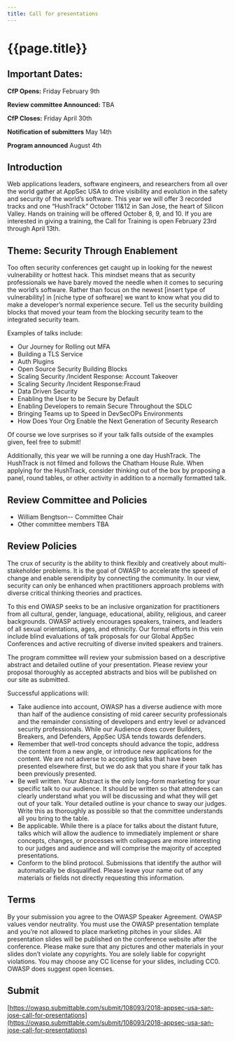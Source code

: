 ```yaml
---
title: Call for presentations
---
```

# {{page.title}}

## Important Dates:

**CfP Opens:** Friday February 9th

**Review committee Announced:** TBA

**CfP Closes:**  Friday April 30th

**Notification of submitters** May 14th

**Program announced**  August 4th

## Introduction

Web applications leaders, software engineers, and researchers from all over the world gather at AppSec USA to drive visibility and evolution in the safety and security of the world’s software. This year we will offer 3 recorded tracks and one “HushTrack” October 11&12 in San Jose, the heart of Silicon Valley.  Hands on training will be offered October 8, 9, and 10.  If you are interested in giving a training, the Call for Training is open February 23rd through April 13th.

## Theme:  Security Through Enablement

Too often security conferences get caught up in looking for the newest vulnerability or hottest hack.  This mindset means that as security professionals we have barely moved the needle when it comes to securing the world’s software. Rather than focus on the newest [insert type of vulnerability] in [niche type of software] we want to know what you did to make a developer’s normal experience secure. Tell us the security building blocks that moved your team from the blocking security team to the integrated security team.


Examples of talks include:

* Our Journey for Rolling out MFA
* Building a TLS Service
* Auth Plugins
* Open Source Security Building Blocks
* Scaling Security /Incident Response: Account Takeover
* Scaling Security /Incident Response:Fraud
* Data Driven Security
* Enabling the User to be Secure by Default
* Enabling Developers to remain Secure Throughout the SDLC
* Bringing Teams up to Speed in DevSecOPs Environments
* How Does Your Org Enable the Next Generation of Security Research

Of course we love surprises so if your talk falls outside of the examples given, feel free to submit!

Additionally, this year we will be running a one day HushTrack.  The HushTrack is not filmed and follows the Chatham House Rule.  When applying for the HushTrack, consider thinking out of the box by proposing a panel, round tables, or other activity in addition to a normally formatted talk.

## Review Committee and Policies

* William Bengtson-- Committee Chair
* Other committee members TBA

## Review Policies

The crux of security is the ability to think flexibly and creatively about multi-stakeholder problems. It is the goal of OWASP to accelerate the speed of change and enable serendipity by connecting the community.  In our view, security can only be enhanced when practitioners approach problems with diverse critical thinking theories and practices.

To this end OWASP seeks to be an inclusive organization for practitioners from all cultural, gender, language, educational, ability, religious, and career backgrounds.  OWASP actively encourages speakers, trainers, and leaders of all sexual orientations, ages, and ethnicity.  Our formal efforts in this vein include blind evaluations of talk proposals for our Global AppSec Conferences and active recruiting of diverse invited speakers and trainers.

The program committee will review your submission based on a descriptive abstract and detailed outline of your presentation. Please review your proposal thoroughly as accepted abstracts and bios will be published on our site as submitted.

Successful applications will:

* Take audience into account, OWASP has a diverse audience with more than half of the audience consisting of mid career security professionals and the remainder consisting of developers and entry level or advanced security professionals. While our Audience does cover Builders, Breakers, and Defenders, AppSec USA tends towards defenders.
* Remember that well-trod concepts should advance the topic, address the content from a new angle, or introduce new applications for the content. We are not adverse to accepting talks that have been presented elsewhere first, but we do ask that you share if your talk has been previously presented.
* Be well written.  Your Abstract is the only long-form marketing for your specific talk to our audience.  It should be written so that attendees can clearly understand what you will be discussing and what they will get out of your talk.  Your detailed outline is your chance to sway our judges.  Write this as thoroughly as possible so that the committee understands all you bring to the table.
* Be applicable. While there is a place for talks about the distant future, talks which will allow the audience to immediately implement or share concepts, changes, or processes with colleagues are more interesting to our judges and audience and will comprise the majority of accepted presentations.
* Conform to the blind protocol.  Submissions that identify the author will automatically be disqualified. Please leave your name out of any materials or fields not directly requesting this information.

## Terms

By your submission you agree to the OWASP Speaker Agreement.  OWASP values vendor neutrality. You must use the OWASP presentation template and you’re not allowed to place marketing pitches in your slides. All presentation slides will be published on the conference website after the conference. Please make sure that any pictures and other materials in your slides don’t violate any copyrights. You are solely liable for copyright violations. You may choose any CC license for your slides, including CC0. OWASP does suggest open licenses.

## Submit
[https://owasp.submittable.com/submit/108093/2018-appsec-usa-san-jose-call-for-presentations](https://owasp.submittable.com/submit/108093/2018-appsec-usa-san-jose-call-for-presentations)


